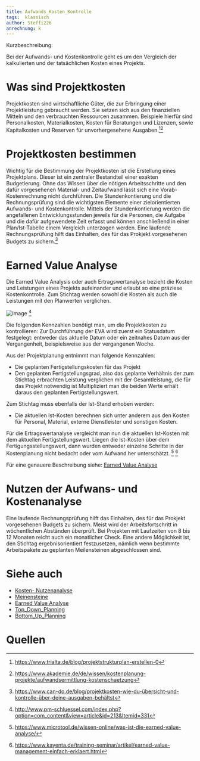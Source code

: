 ```yaml
---
title: Aufwands_Kosten_Kontrolle
tags:  klassisch
author: Steffi226
anrechnung: k 
---
```


Kurzbeschreibung:

Bei der Aufwands- und Kostenkontrolle geht es um den Vergleich der kalkulierten und der tatsächlichen Kosten eines Projekts.



# Was sind Projektkosten
Projektkosten sind wirtschaftliche Güter, die zur Erbringung einer Projektleistung gebraucht werden. Sie setzen sich aus den finanziellen Mitteln und den verbrauchten Ressourcen zusammen.
Beispiele hierfür sind Personalkosten, Materialkosten, Kosten für Beratungen und Lizenzen, sowie Kapitalkosten und Reserven für unvorhergesehene Ausgaben.[^1][^2]
 

# Projektkosten bestimmen
Wichtig für die Bestimmung der Projektkosten ist die Erstellung eines Projektplans. Dieser ist ein zentraler Bestandteil einer exakten Budgetierung. Ohne das Wissen über die nötigen Arbeitsschritte und den dafür vorgesehenen Material- und Zeitaufwand lässt sich eine Vorab-Kostenrechnung nicht durchführen.
Die Stundenkontierung und die Rechnungsprüfung sind die wichtigsten Elemente einer zielorientierten Aufwands- und Kostenkontrolle. 
Mittels der Stundenkontierung werden die angefallenen Entwicklungsstunden jeweils für die Personen, die Aufgabe und die dafür aufgewendete Zeit erfasst und können anschließend in einer Plan/Ist-Tabelle einem Vergleich unterzogen werden. 
Eine laufende Rechnungsprüfung hilft das Einhalten, des für das Prokjekt vorgesehenen Budgets zu sichern.[^3]



# Earned Value Analyse
Die Earned Value Analysis oder auch Ertragswertanalyse bezieht die Kosten und Leistungen eines Projekts aufeinander und erlaubt so eine präziese Kostenkontrolle.
Zum Stichtag werden sowohl die Kosten als auch die Leistungen mit den Planwerten verglichen.

![image](https://user-images.githubusercontent.com/92396490/141166513-24ad95c1-02c7-40e9-8d1c-ec3405cb887a.png) [^4]



Die folgenden Kennzahlen benötigt man, um die Projektkosten zu kontrollieren:
Zur Durchführung der EVA wird zuerst ein Statusdatum festgelegt: entweder das aktuelle Datum oder ein zeitnahes Datum aus der Vergangenheit, beispielsweise aus der vergangenen Woche.

Aus der Projektplanung entnimmt man folgende Kennzahlen:

* Die geplanten Fertigstellungskosten für das Projekt
* Den geplanten Fertigstellungsgrad, also das geplante Verhältnis der zum Stichtag erbrachten Leistung verglichen mit der Gesamtleistung, die für das Projekt notwendig ist
Multipliziert man die beiden Werte erhält daraus den geplanten Fertigstellungswert.

Zum Stichtag muss ebenfalls der Ist-Stand erhoben werden:

* Die aktuellen Ist-Kosten berechnen sich unter anderem aus den Kosten für Personal, Material, externe Dienstleister und sonstigen Kosten.

Für die Ertragswertanalyse vergleicht man nun die aktuellen Ist-Kosten mit dem aktuellen Fertigstellungswert. 
Liegen die Ist-Kosten über dem Fertigungsstellungswert, dann wurden entweder einzelne Schritte in der Kostenplanung nicht bedacht oder vom Aufwand her unterschätzt. [^5] [^6]

Für eine genauere Beschreibung siehe: [Earned Value Analyse](Earned_Value_Analyse.md)

# Nutzen der Aufwans- und Kostenanalyse 
Eine laufende Rechnungsprüfung hilft das Einhalten, des für das Prokjekt vorgesehenen Budgets zu sichern.
Meist wird der Arbeitsfortschritt in wöchentlichen Abständen überprüft. Bei Projekten mit Laufzeiten von 8 bis 12 Monaten reicht auch ein monatlicher Check.
Eine andere Möglichkeit ist, den Stichtag ergebnisorientiert festzusetzen, nämlich wenn bestimmte Arbeitspakete zu geplanten Meilensteinen abgeschlossen sind.



# Siehe auch

* [Kosten- Nutzenanalyse](Kosten_Nutzen_Analyse.md)
* [Meinensteine](Meinelnsteine.md)
* [Earned Value Analyse](Earned_Value_Analyse.md)
* [Top_Down_Planning](Top_Down_Planning.md)
* [Bottom_Up_Planning](Bottom_Up_Planning.md)


# Quellen

[^1]: https://www.trialta.de/blog/projektstrukturplan-erstellen-0
[^2]: https://www.akademie.de/de/wissen/kostenplanung-projekte/aufwandsermittlung-kostenschaetzung
[^3]: https://www.can-do.de/blog/projektkosten-wie-du-übersicht-und-kontrolle-über-deine-ausgaben-behältst
[^4]: http://www.pm-schluessel.com/index.php?option=com_content&view=article&id=213&Itemid=331 
[^5]: https://www.microtool.de/wissen-online/was-ist-die-earned-value-analyse/
[^6]: https://www.kayenta.de/training-seminar/artikel/earned-value-management-einfach-erklaert.html 








